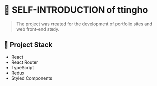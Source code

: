 # :loudspeaker: SELF-INTRODUCTION of ttingho

> The project was created for the development of portfolio sites and web front-end study.

## 📃  Project Stack
- React
- React Router
- TypeScript
- Redux
- Styled Components
